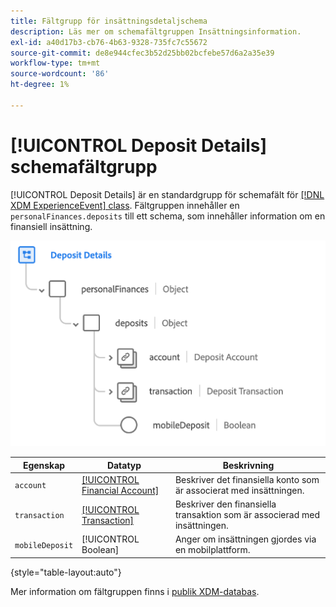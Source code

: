 ```yaml
---
title: Fältgrupp för insättningsdetaljschema
description: Läs mer om schemafältgruppen Insättningsinformation.
exl-id: a40d17b3-cb76-4b63-9328-735fc7c55672
source-git-commit: de8e944cfec3b52d25bb02bcfebe57d6a2a35e39
workflow-type: tm+mt
source-wordcount: '86'
ht-degree: 1%

---
```


# [!UICONTROL Deposit Details] schemafältgrupp

[!UICONTROL Deposit Details] är en standardgrupp för schemafält för [[!DNL XDM ExperienceEvent] class](../../classes/experienceevent.md). Fältgruppen innehåller en `personalFinances.deposits` till ett schema, som innehåller information om en finansiell insättning.

![](../../images/field-groups/deposit-details.png)

| Egenskap | Datatyp | Beskrivning |
| --- | --- | --- |
| `account` | [[!UICONTROL Financial Account]](../../data-types/financial-account.md) | Beskriver det finansiella konto som är associerat med insättningen. |
| `transaction` | [[!UICONTROL Transaction]](../../data-types/transaction.md) | Beskriver den finansiella transaktion som är associerad med insättningen. |
| `mobileDeposit` | [!UICONTROL Boolean] | Anger om insättningen gjordes via en mobilplattform. |

{style="table-layout:auto"}

Mer information om fältgruppen finns i [publik XDM-databas](https://github.com/adobe/xdm/blob/master/docs/reference/fieldgroups/experience-event/industry-verticals/experienceevent-deposit-details.schema.json).

